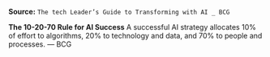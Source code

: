 **Source:** `The tech Leader’s Guide to Transforming with AI _ BCG`

**The 10-20-70 Rule for AI Success**
A successful AI strategy allocates 10% of effort to algorithms, 20% to technology and data, and 70% to people and processes. — BCG
